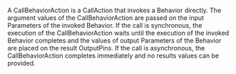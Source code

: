 A CallBehaviorAction is a CallAction that invokes a Behavior directly. The argument values of the CallBehaviorAction are passed on the input Parameters of the invoked Behavior. If the call is synchronous, the execution of the CallBehaviorAction waits until the execution of the invoked Behavior completes and the values of output Parameters of the Behavior are placed on the result OutputPins. If the call is asynchronous, the CallBehaviorAction completes immediately and no results values can be provided.